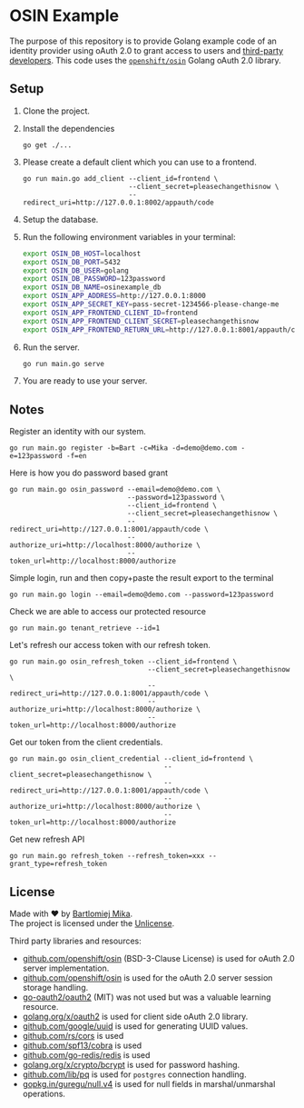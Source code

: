 # OSIN Example
The purpose of this repository is to provide Golang example code of an identity provider using oAuth 2.0 to grant access to users and [third-party developers](https://github.com/bartmika/osin-thirdparty-example). This code uses the [`openshift/osin`](https://github.com/openshift/osin) Golang oAuth 2.0 library.

## Setup

1. Clone the project.

2. Install the dependencies

    ```
    go get ./...
    ```

3. Please create a default client which you can use to a frontend.

    ```
    go run main.go add_client --client_id=frontend \
                              --client_secret=pleasechangethisnow \
                              --redirect_uri=http://127.0.0.1:8002/appauth/code
    ```

3. Setup the database.

4. Run the following environment variables in your terminal:

    ```bash
    export OSIN_DB_HOST=localhost
    export OSIN_DB_PORT=5432
    export OSIN_DB_USER=golang
    export OSIN_DB_PASSWORD=123password
    export OSIN_DB_NAME=osinexample_db
    export OSIN_APP_ADDRESS=http://127.0.0.1:8000
    export OSIN_APP_SECRET_KEY=pass-secret-1234566-please-change-me
    export OSIN_APP_FRONTEND_CLIENT_ID=frontend
    export OSIN_APP_FRONTEND_CLIENT_SECRET=pleasechangethisnow
    export OSIN_APP_FRONTEND_RETURN_URL=http://127.0.0.1:8001/appauth/code
    ```

5. Run the server.

    ```bash
    go run main.go serve
    ```

6. You are ready to use your server.

## Notes

Register an identity with our system.
```
go run main.go register -b=Bart -c=Mika -d=demo@demo.com -e=123password -f=en
```

Here is how you do password based grant
```
go run main.go osin_password --email=demo@demo.com \
                             --password=123password \
                             --client_id=frontend \
                             --client_secret=pleasechangethisnow \
                             --redirect_uri=http://127.0.0.1:8001/appauth/code \
                             --authorize_uri=http://localhost:8000/authorize \
                             --token_url=http://localhost:8000/authorize
```


Simple login, run and then copy+paste the result export to the terminal

```
go run main.go login --email=demo@demo.com --password=123password
```

Check we are able to access our protected resource

```
go run main.go tenant_retrieve --id=1
```

Let's refresh our access token with our refresh token.

```
go run main.go osin_refresh_token --client_id=frontend \
                                  --client_secret=pleasechangethisnow \
                                  --redirect_uri=http://127.0.0.1:8001/appauth/code \
                                  --authorize_uri=http://localhost:8000/authorize \
                                  --token_url=http://localhost:8000/authorize
```

Get our token from the client credentials.

```
go run main.go osin_client_credential --client_id=frontend \
                                      --client_secret=pleasechangethisnow \
                                      --redirect_uri=http://127.0.0.1:8001/appauth/code \
                                      --authorize_uri=http://localhost:8000/authorize \
                                      --token_url=http://localhost:8000/authorize
```

Get new refresh API

```
go run main.go refresh_token --refresh_token=xxx --grant_type=refresh_token
```

## License
Made with ❤️ by [Bartlomiej Mika](https://bartlomiejmika.com).   
The project is licensed under the [Unlicense](LICENSE).

Third party libraries and resources:

* [github.com/openshift/osin](https://github.com/openshift/osin) (BSD-3-Clause License) is used for oAuth 2.0 server implementation.
* [github.com/openshift/osin](https://github.com/openshift/osin) is used for the oAuth 2.0 server session storage handling.
* [go-oauth2/oauth2](https://github.com/go-oauth2/oauth2) (MIT) was not used but was a valuable learning resource.
* [golang.org/x/oauth2](https://golang.org/x/oauth2) is used for client side oAuth 2.0 library.
* [github.com/google/uuid](https://github.com/google/uuid) is used for generating UUID values.
* [github.com/rs/cors](https://github.com/rs/cors) is used
* [github.com/spf13/cobra](https://github.com/spf13/cobra) is used
* [github.com/go-redis/redis](https://github.com/go-redis/redis) is used
* [golang.org/x/crypto/bcrypt](https://golang.org/x/crypto/bcrypt) is used for password hashing.
* [github.com/lib/pq](https://github.com/lib/pq) is used for `postgres` connection handling.
* [gopkg.in/guregu/null.v4](https://gopkg.in/guregu/null.v4) is used for null fields in marshal/unmarshal operations.
